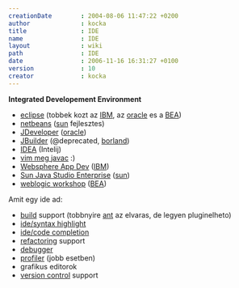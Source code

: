 ```yaml
---
creationDate        : 2004-08-06 11:47:22 +0200 
author              : kocka 
title               : IDE 
name                : IDE 
layout              : wiki 
path                : IDE 
date                : 2006-11-16 16:31:27 +0100 
version             : 10 
creator             : kocka 
---
```

__Integrated Developement Environment__

*   [eclipse](Eclipse.html) (tobbek kozt az [IBM](IBM.html), az [oracle](Oracle.html) es a [BEA](bea.html))
*   [netbeans](Netbeans.html) ([sun](Sun.html) fejlesztes)
*   [JDeveloper](JDeveloper.html) ([oracle](Oracle.html))
*   [JBuilder](JBuilder.html) (@deprecated, [borland](borland.html))
*   [IDEA](IDEA.html) (Intelij)
*   [vim meg javac](vim%20meg%20javac.html) :)
*   [Websphere App Dev](Websphere%20App%20Dev.html) ([IBM](IBM.html))
*   [Sun Java Studio Enterprise](Sun%20Java%20Studio%20Enterprise.html) ([sun](Sun.html))
*   [weblogic workshop](weblogic%20workshop.html) ([BEA](bea.html))

Amit egy ide ad:

*   [build](build.html) support (tobbnyire [ant](ant.html) az elvaras, de legyen pluginelheto)
*   [ide/syntax highlight](Missing.html)
*   [ide/code completion](ide/code%20completion.html)
*   [refactoring](Refactoring.html) support
*   [debugger](Missing.html)
*   [profiler](profiler.html) (jobb esetben)
*   grafikus editorok
*   [version control](version%20control.html) support


